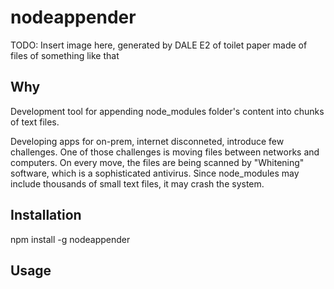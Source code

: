 # nodeappender

TODO: Insert image here, generated by DALE E2 of toilet paper made of files of something like that

## Why

Development tool for appending node_modules folder's content into chunks of text files.

Developing apps for on-prem, internet disconneted, introduce few challenges. One of those challenges is moving files between networks and computers. On every move, the files are being scanned by "Whitening" software, which is a sophisticated antivirus. Since node_modules may include thousands of small text files, it may crash the system.

## Installation

npm install -g nodeappender

## Usage